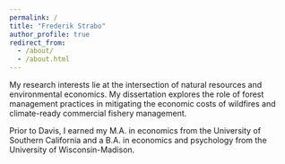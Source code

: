 ```yaml
---
permalink: /
title: "Frederik Strabo"
author_profile: true
redirect_from: 
  - /about/
  - /about.html
---
```



My research interests lie at the intersection of natural resources and environmental economics. My dissertation explores the role of forest management practices in mitigating the economic costs of wildfires and climate-ready commercial fishery management.

Prior to Davis, I earned my M.A. in economics from the University of Southern California and a B.A. in economics and psychology from the University of Wisconsin-Madison.
